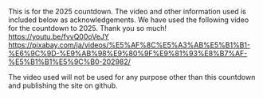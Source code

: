 This is for the 2025 countdown.
The video and other information used is included below as acknowledgements.
We have used the following video for the countdown to 2025. Thank you so much!
https://youtu.be/fvvQ00oVeJY
https://pixabay.com/ja/videos/%E5%AF%8C%E5%A3%AB%E5%B1%B1-%E6%9C%9D-%E9%AB%98%E9%80%9F%E9%81%93%E8%B7%AF-%E5%B1%B1%E5%9C%B0-202982/

The video used will not be used for any purpose other than this countdown and publishing the site on github.
